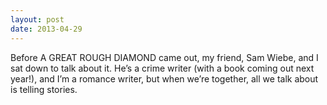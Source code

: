 ```yaml
---
layout: post
date: 2013-04-29
---
```


Before A GREAT ROUGH DIAMOND came out, my friend, Sam Wiebe, and I sat down to talk about it. He’s a crime writer (with a book coming out next year!), and I’m a romance writer, but when we’re together, all we talk about is telling stories.  
